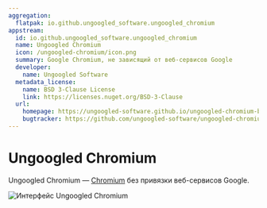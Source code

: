 ```yaml
---
aggregation:
  flatpak: io.github.ungoogled_software.ungoogled_chromium
appstream:
  id: io.github.ungoogled_software.ungoogled_chromium
  name: Ungoogled Chromium
  icon: /ungoogled-chromium/icon.png
  summary: Google Chromium, не зависящий от веб-сервисов Google
  developer:
    name: Ungoogled Software
  metadata_license:
    name: BSD 3-Clause License
    link: https://licenses.nuget.org/BSD-3-Clause
  url:
    homepage: https://ungoogled-software.github.io/ungoogled-chromium-binaries/
    bugtracker: https://github.com/ungoogled-software/ungoogled-chromium/issues
---
```


# Ungoogled Chromium

Ungoogled Chromium — [Chromium](/apps/chromium/) без привязки веб-сервисов Google.

![Интерфейс Ungoogled Chromium](/ungoogled-chromium/preview.png)

<!--@include: @ru/apps/.parts/install/content-flatpak.md-->
